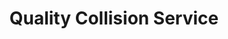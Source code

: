 ---
title: "Quality Collision Service"
url: /greenville/quality-collision-service/
shop: Autowerkstatt
---